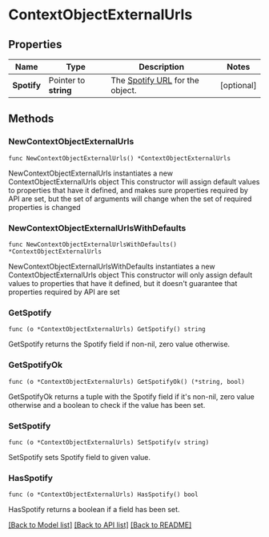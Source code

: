 # ContextObjectExternalUrls

## Properties

Name | Type | Description | Notes
------------ | ------------- | ------------- | -------------
**Spotify** | Pointer to **string** | The [Spotify URL](/documentation/web-api/concepts/spotify-uris-ids) for the object.  | [optional] 

## Methods

### NewContextObjectExternalUrls

`func NewContextObjectExternalUrls() *ContextObjectExternalUrls`

NewContextObjectExternalUrls instantiates a new ContextObjectExternalUrls object
This constructor will assign default values to properties that have it defined,
and makes sure properties required by API are set, but the set of arguments
will change when the set of required properties is changed

### NewContextObjectExternalUrlsWithDefaults

`func NewContextObjectExternalUrlsWithDefaults() *ContextObjectExternalUrls`

NewContextObjectExternalUrlsWithDefaults instantiates a new ContextObjectExternalUrls object
This constructor will only assign default values to properties that have it defined,
but it doesn't guarantee that properties required by API are set

### GetSpotify

`func (o *ContextObjectExternalUrls) GetSpotify() string`

GetSpotify returns the Spotify field if non-nil, zero value otherwise.

### GetSpotifyOk

`func (o *ContextObjectExternalUrls) GetSpotifyOk() (*string, bool)`

GetSpotifyOk returns a tuple with the Spotify field if it's non-nil, zero value otherwise
and a boolean to check if the value has been set.

### SetSpotify

`func (o *ContextObjectExternalUrls) SetSpotify(v string)`

SetSpotify sets Spotify field to given value.

### HasSpotify

`func (o *ContextObjectExternalUrls) HasSpotify() bool`

HasSpotify returns a boolean if a field has been set.


[[Back to Model list]](../README.md#documentation-for-models) [[Back to API list]](../README.md#documentation-for-api-endpoints) [[Back to README]](../README.md)


